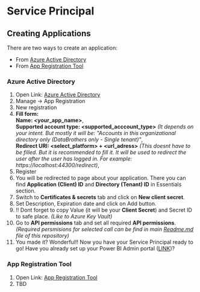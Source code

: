 # Service Principal
## Creating Applications
There are two ways to create an application:
- From [Azure Active Directory](https://portal.azure.com/#blade/Microsoft_AAD_IAM/ActiveDirectoryMenuBlade/Overview)
- From [App Registration Tool](https://app.powerbi.com/embedsetup)

### Azure Active Directory
1) Open Link: [Azure Active Directory](https://portal.azure.com/#blade/Microsoft_AAD_IAM/ActiveDirectoryMenuBlade/Overview)
2) Manage -> App Registration
3) New registration
4) **Fill form:** </br>
       **Name: <your_app_name>**, </br>
       **Supported account type: <supported_acccount_type>** *(It depends on your intent. But mostly it will be: "Accounts in this organizational directory only (DataBrothers only - Single tenant)"*, </br>
       **Redirect URI: <select_platform> + <url_adress>** *(This doesnt have to be filled. But it is recommended to fill it. It will be used to redirect the user after the user has logged in. For example: https://localhost:44300/redirect)*, </br>
5) Register
6) You will be redirected to page about your application. There you can find **Application (Client) ID** and **Directory (Tenant) ID** in Essentials section.
7) Switch to **Certificates & secrets** tab and click on **New client secret**.
8) Set Description, Expiration date and click on Add button.
9) !! Dont forget to copy Value (it will be your **Client Secret**) and Secret ID to safe place. *(Like to Azure Key Vault)*
10) Go to **API permissions** tab and set all required **API permissions**. *(Required persmisions for selected call can be find in main [Readme.md](https://github.com/tirnovar/Power_BI_REST_API_PQ/blob/main/README.md) file of this repository)*
11) You made it? Wonderful!! Now you have your Service Principal ready to go! Have you already set up your Power BI Admin portal ([LINK](https://github.com/tirnovar/Power_BI_REST_API_PQ/blob/main/01_Prerequisites/Power%20BI%20Admin%20Set%20Up/Readme.md))?


### App Registration Tool
1) Open Link: [App Registration Tool](https://app.powerbi.com/embedsetup)
2) TBD